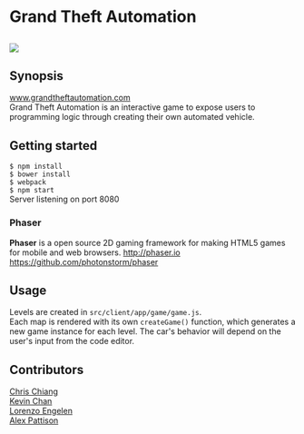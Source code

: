 # Grand Theft Automation
![](https://hr46.slack.com/archives/D2FK98GSK/p1476420961000003)
---
## Synopsis
www.grandtheftautomation.com  
Grand Theft Automation is an interactive game to expose users to programming logic through creating their own automated vehicle.
## Getting started  
`$ npm install`  
`$ bower install`  
`$ webpack`  
`$ npm start`  
Server listening on port 8080
### Phaser  
**Phaser** is a open source 2D gaming framework for making HTML5 games for mobile and web browsers.
http://phaser.io  
https://github.com/photonstorm/phaser
## Usage  
Levels are created in `src/client/app/game/game.js`.  
Each map is rendered with its own `createGame()` function, which generates a new game instance for each level. The car's behavior will depend on the user's input from the code editor.
## Contributors  
[Chris Chiang](https://github.com/cchrispy)  
[Kevin Chan](https://github.com/kevindchan)  
[Lorenzo Engelen](https://github.com/lorenzoengelen)  
[Alex Pattison](https://github.com/AlexPattison)

